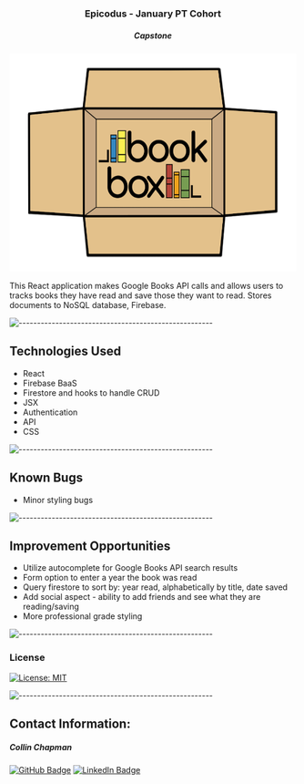 <h3 align="center"> Epicodus - January PT Cohort </h3>
<h5 align="center"> Capstone  </h5>

<p align="center"> 
<img src="./src/img/bookboxlogo2.png" alt="bookbox logo" height="382px">
</p>

<p>This React application makes Google Books API calls and allows users to tracks books they have read and save those they want to read. Stores documents to NoSQL database, Firebase.</p>

![-----------------------------------------------------](https://raw.githubusercontent.com/andreasbm/readme/master/assets/lines/rainbow.png)

## Technologies Used

* React
* Firebase BaaS
* Firestore and hooks to handle CRUD
* JSX
* Authentication
* API
* CSS

![-----------------------------------------------------](https://raw.githubusercontent.com/andreasbm/readme/master/assets/lines/rainbow.png)


## Known Bugs

* Minor styling bugs

![-----------------------------------------------------](https://raw.githubusercontent.com/andreasbm/readme/master/assets/lines/rainbow.png)

## Improvement Opportunities 

* Utilize autocomplete for Google Books API search results
* Form option to enter a year the book was read
* Query firestore to sort by: year read, alphabetically by title, date saved
* Add social aspect - ability to add friends and see what they are reading/saving
* More professional grade styling

![-----------------------------------------------------](https://raw.githubusercontent.com/andreasbm/readme/master/assets/lines/rainbow.png)


### License

[![License: MIT](https://img.shields.io/badge/License-MIT-yellow.svg)](https://github.com/saoud/csharp-TDD-template/blob/main/LICENSE)

![-----------------------------------------------------](https://raw.githubusercontent.com/andreasbm/readme/master/assets/lines/rainbow.png)



## Contact Information:

<h5>Collin Chapman</h5>

[![GitHub Badge](https://img.shields.io/badge/GitHub-100000?style=for-the-badge&logo=github&logoColor=white)](https://github.com/colchapm)
[![LinkedIn Badge](https://img.shields.io/badge/LinkedIn-0077B5?style=for-the-badge&logo=linkedin&logoColor=white)](https://www.linkedin.com/in/colchapm/)
